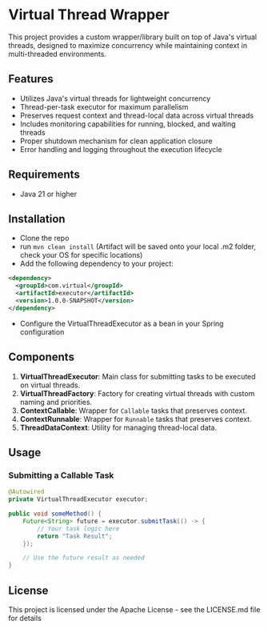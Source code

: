 # Virtual Thread Wrapper

This project provides a custom wrapper/library built on top of Java's virtual threads, designed to maximize concurrency while maintaining context in multi-threaded environments.

## Features

- Utilizes Java's virtual threads for lightweight concurrency
- Thread-per-task executor for maximum parallelism
- Preserves request context and thread-local data across virtual threads
- Includes monitoring capabilities for running, blocked, and waiting threads
- Proper shutdown mechanism for clean application closure
- Error handling and logging throughout the execution lifecycle

## Requirements

- Java 21 or higher

## Installation

- Clone the repo
- run `mvn clean install` (Artifact will be saved onto your local .m2 folder, check your OS for specific locations)
- Add the following dependency to your project:

```xml
<dependency>
  <groupId>com.virtual</groupId>
  <artifactId>executor</artifactId>
  <version>1.0.0-SNAPSHOT</version>
</dependency>
```
- Configure the VirtualThreadExecutor as a bean in your Spring configuration

## Components

1. **VirtualThreadExecutor**: Main class for submitting tasks to be executed on virtual threads.
2. **VirtualThreadFactory**: Factory for creating virtual threads with custom naming and priorities.
3. **ContextCallable**: Wrapper for `Callable` tasks that preserves context.
4. **ContextRunnable**: Wrapper for `Runnable` tasks that preserves context.
5. **ThreadDataContext**: Utility for managing thread-local data.

## Usage

### Submitting a Callable Task

```java
@Autowired
private VirtualThreadExecutor executor;

public void someMethod() {
    Future<String> future = executor.submitTask(() -> {
        // Your task logic here
        return "Task Result";
    });

    // Use the future result as needed
}

```


## License

This project is licensed under the Apache License - see the LICENSE.md file for details